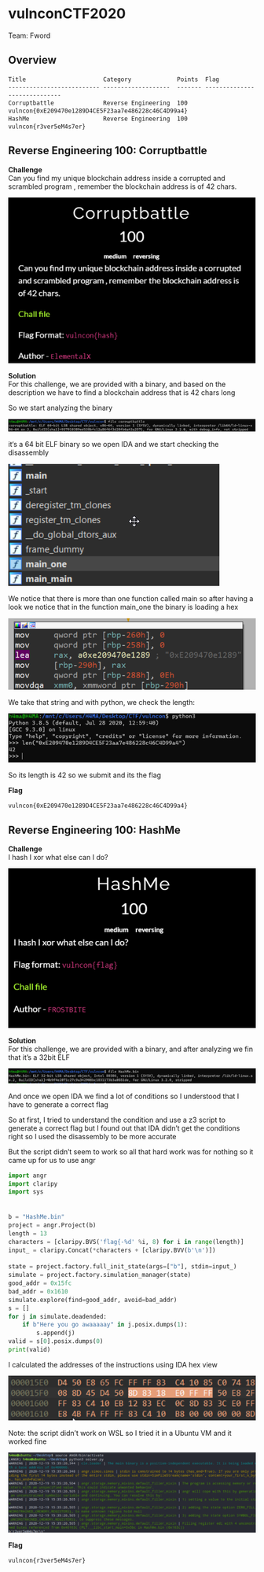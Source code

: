 # vulnconCTF2020
  
Team: Fword

## Overview

```
Title                      Category             Points  Flag
-------------------------- -------------------  ------- -----------------------------
Corruptbattle              Reverse Engineering  100     vulncon{0xE209470e1289D4CE5F23aa7e486228c46C4D99a4}
HashMe                     Reverse Engineering  100     vulncon{r3ver5eM4s7er}
```


## Reverse Engineering 100: Corruptbattle

**Challenge**  
Can you find my unique blockchain address inside a corrupted and scrambled program , remember the blockchain address is of 42 chars.

![alt text](https://github.com/H4MA-A/Writeups/blob/main/vulnconCTF2020/1.png)

**Solution**  
For this challenge, we are provided with a binary, and based on the description we have to find a blockchain address that is 42 chars long

So we start analyzing the binary


![alt text](https://github.com/H4MA-A/Writeups/blob/main/vulnconCTF2020/2.png)

it‘s a 64 bit ELF binary so we open IDA and we start checking the disassembly


![alt text](https://github.com/H4MA-A/Writeups/blob/main/vulnconCTF2020/3.png)

We notice that there is more than one function called main so after having a look we notice that in the function main_one the binary is loading a hex

![alt text](https://github.com/H4MA-A/Writeups/blob/main/vulnconCTF2020/4.png)

We take that string and with python, we check the length:

![alt text](https://github.com/H4MA-A/Writeups/blob/main/vulnconCTF2020/5.png)

So its length is 42 so we submit and its the flag 

**Flag**  
```
vulncon{0xE209470e1289D4CE5F23aa7e486228c46C4D99a4}
```

## Reverse Engineering 100: HashMe

**Challenge**  
I hash I xor what else can I do?

![alt text](https://github.com/H4MA-A/Writeups/blob/main/vulnconCTF2020/7.png)

**Solution**  
For this challenge, we are provided with a binary, and after analyzing we fin that it’s a 32bit ELF

![alt text](https://github.com/H4MA-A/Writeups/blob/main/vulnconCTF2020/8.png)

And once we open IDA we find a lot of conditions so I understood that I have to generate a correct flag

So at first, I tried to understand the condition and use a z3 script to generate a correct flag but I found out that IDA didn’t get the conditions right so I used the disassembly to be more accurate

But the script didn’t seem to work so all that hard work was for nothing so it came up for us to use angr 

```python
import angr
import claripy
import sys


b = "HashMe.bin"
project = angr.Project(b)
length = 13
characters = [claripy.BVS('flag{-%d' %i, 8) for i in range(length)]
input_ = claripy.Concat(*characters + [claripy.BVV(b'\n')])

state = project.factory.full_init_state(args=["b"], stdin=input_)    
simulate = project.factory.simulation_manager(state) 
good_addr = 0x15fc
bad_addr = 0x1610
simulate.explore(find=good_addr, avoid=bad_addr)  
s = []
for j in simulate.deadended:
    if b"Here you go awaaaaay" in j.posix.dumps(1):
        s.append(j)
valid = s[0].posix.dumps(0)
print(valid)
```
I calculated the addresses of the instructions using IDA hex view

![alt text](https://github.com/H4MA-A/Writeups/blob/main/vulnconCTF2020/9.png)

Note: the script didn’t work on WSL so I tried it in a Ubuntu VM and it worked fine

![alt text](https://github.com/H4MA-A/Writeups/blob/main/vulnconCTF2020/10.png)

**Flag**  
```
vulncon{r3ver5eM4s7er}
```
